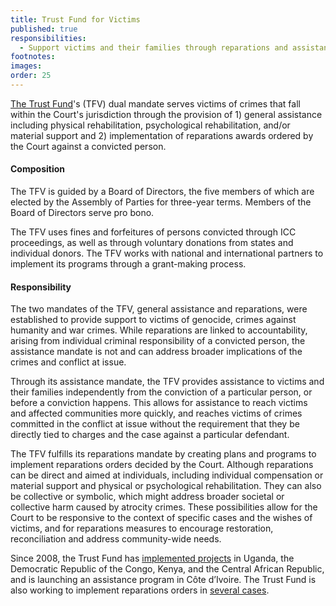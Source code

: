 ```yaml
---
title: Trust Fund for Victims
published: true
responsibilities:
  - Support victims and their families through reparations and assistance.
footnotes:
images:
order: 25
---
```


[The Trust Fund](https://www.trustfundforvictims.org/)'s (TFV) dual mandate serves victims of crimes that fall within the Court's jurisdiction through the provision of 1) general assistance including physical rehabilitation, psychological rehabilitation, and/or material support and 2) implementation of reparations awards ordered by the Court against a convicted person.

#### Composition

The TFV is guided by a Board of Directors, the five members of which are elected by the Assembly of Parties for three-year terms. Members of the Board of Directors serve pro bono.

The TFV uses fines and forfeitures of persons convicted through ICC proceedings, as well as through voluntary donations from states and individual donors. The TFV works with national and international partners to implement its programs through a grant-making process.

#### Responsibility

The two mandates of the TFV, general assistance and reparations, were established to provide support to victims of genocide, crimes against humanity and war crimes. While reparations are linked to accountability, arising from individual criminal responsibility of a convicted person, the assistance mandate is not and can address broader implications of the crimes and conflict at issue.

Through its assistance mandate, the TFV provides assistance to victims and their families independently from the conviction of a particular person, or before a conviction happens. This allows for assistance to reach victims and affected communities more quickly, and reaches victims of crimes committed in the conflict at issue without the requirement that they be directly tied to charges and the case against a particular defendant.

The TFV fulfills its reparations mandate by creating plans and programs to implement reparations orders decided by the Court. Although reparations can be direct and aimed at individuals, including individual compensation or material support and physical or psychological rehabilitation. They can also be collective or symbolic, which might address broader societal or collective harm caused by atrocity crimes. These possibilities allow for the Court to be responsive to the context of specific cases and the wishes of victims, and for reparations measures to encourage restoration, reconciliation and address community-wide needs.

Since 2008, the Trust Fund has [implemented projects](https://www.trustfundforvictims.org/en/what-we-do/assistance-programmes) in Uganda, the Democratic Republic of the Congo, Kenya, and the Central African Republic, and is launching an assistance program in C&ocirc;te d’Ivoire. The Trust Fund is also working to implement reparations orders in [several cases](https://www.trustfundforvictims.org/en/what-we-do/reparation-orders).